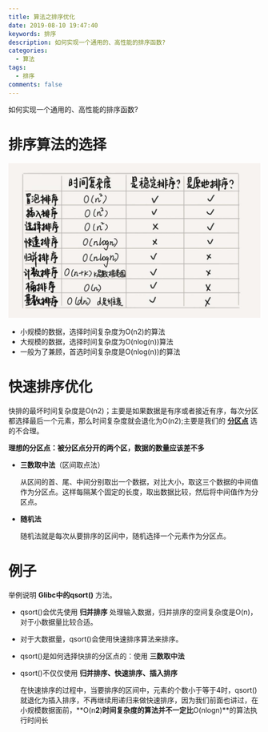 ```yaml
---
title: 算法之排序优化
date: 2019-08-10 19:47:40
keywords: 排序
description: 如何实现一个通用的、高性能的排序函数?
categories: 
  - 算法
tags:
  - 排序
comments: false
---
```


如何实现一个通用的、高性能的排序函数?

# 排序算法的选择

![image](https://raw.githubusercontent.com/HaviLee/Blog-Images/master/高手/08250931.png)

- 小规模的数据，选择时间复杂度为O(n2)的算法
- 大规模的数据，选择时间复杂度为O(nlog(n))算法
- 一般为了兼顾，首选时间复杂度是O(nlog(n))的算法

# 快速排序优化

快排的最坏时间复杂度是O(n2)；主要是如果数据是有序或者接近有序，每次分区都选择最后一个元素，那么时间复杂度就会退化为O(n2);主要是我们的 <u>**分区点**</u> 选的不合理。

**理想的分区点：被分区点分开的两个区，数据的数量应该差不多**

- **三数取中法**（区间取点法）

  从区间的首、尾、中间分别取出一个数据，对比大小，取这三个数据的中间值作为分区点。这样每隔某个固定的长度，取出数据比较，然后将中间值作为分区点。

- **随机法**

  随机法就是每次从要排序的区间中，随机选择一个元素作为分区点。

# 例子

举例说明 **Glibc中的qsort()** 方法。

- qsort()会优先使用 **归并排序** 处理输入数据，归并排序的空间复杂度是O(n)，对于小数据量比较合适。

- 对于大数据量，qsort()会使用快速排序算法来排序。

- qsort()是如何选择快排的分区点的：使用 **三数取中法**

- qsort()不仅仅使用 **归并排序、快速排序、插入排序**

  在快速排序的过程中，当要排序的区间中，元素的个数小于等于4时，qsort()就退化为插入排序，不再继续用递归来做快速排序，因为我们前面也讲过，在小规模数据面前，**O(n****2****)**时间复杂度的算法并不一定比**O(nlogn)**的算法执行时间长

  